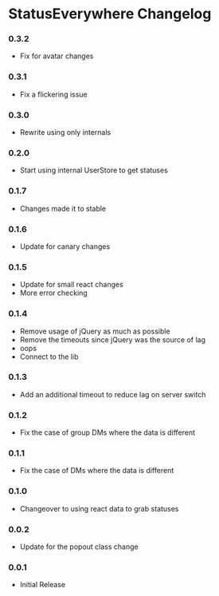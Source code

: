 # StatusEverywhere Changelog

### 0.3.2

 - Fix for avatar changes

### 0.3.1

 - Fix a flickering issue

### 0.3.0

 - Rewrite using only internals

### 0.2.0

 - Start using internal UserStore to get statuses

### 0.1.7

 - Changes made it to stable

### 0.1.6

 - Update for canary changes

### 0.1.5

 - Update for small react changes
 - More error checking

### 0.1.4

 - Remove usage of jQuery as much as possible
 - Remove the timeouts since jQuery was the source of lag
 - oops
 - Connect to the lib

### 0.1.3

 - Add an additional timeout to reduce lag on server switch

### 0.1.2

 - Fix the case of group DMs where the data is different

### 0.1.1

 - Fix the case of DMs where the data is different

### 0.1.0

 - Changeover to using react data to grab statuses

### 0.0.2

 - Update for the popout class change

### 0.0.1

 - Initial Release